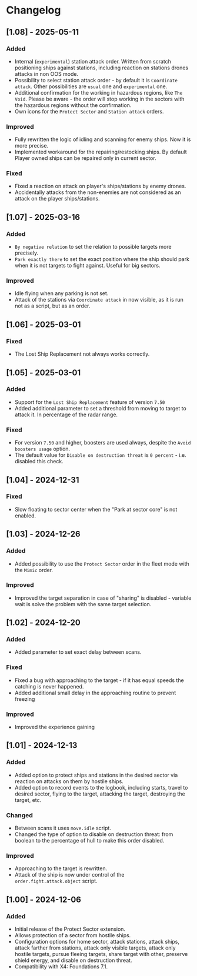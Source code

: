 # Changelog

## [1.08] - 2025-05-11

### Added

- Internal (`experimental`) station attack order. Written from scratch positioning ships against stations, including reaction on stations drones attacks in non OOS mode.
- Possibility to select station attack order - by default it is `Coordinate attack`. Other possibilities are `usual` one and `experimental` one.
- Additional confirmation for the working in hazardous regions, like `The Void`. Please be aware - the order will stop working in the sectors with the hazardous regions without the confirmation.
- Own icons for the `Protect Sector` and `Station attack` orders.

### Improved

- Fully rewritten the logic of idling and scanning for enemy ships. Now it is more precise.
- Implemented workaround for the repairing/restocking ships. By default Player owned ships can be repaired only in current sector.

### Fixed

- Fixed a reaction on attack on player's ships/stations by enemy drones.
- Accidentally attacks from the non-enemies are not considered as an attack on the player ships/stations.

## [1.07] - 2025-03-16

### Added

- `By negative relation` to set the relation to possible targets more precisely.
- `Park exactly there` to set the exact position where the ship should park when it is not targets to fight against. Useful for big sectors.

### Improved

- Idle flying when any parking is not set.
- Attack of the stations via `Coordinate attack` in now visible, as it is run not as a script, but as an order.

## [1.06] - 2025-03-01

### Fixed

- The Lost Ship Replacement not always works correctly.

## [1.05] - 2025-03-01

### Added

- Support for the `Lost Ship Replacement` feature of version `7.50`
- Added additional parameter to set a threshold from moving to target to attack it. In percentage of the radar range.

### Fixed

- For version `7.50` and higher, boosters are used always, despite the `Avoid boosters usage` option.
- The default value for `Disable on destruction threat` is `0 percent` - i.e. disabled this check.

## [1.04] - 2024-12-31

### Fixed

- Slow floating to sector center when the "Park at sector core" is not enabled.

## [1.03] - 2024-12-26

### Added

- Added possibility to use the `Protect Sector` order in the fleet mode with the `Mimic` order.

### Improved

- Improved the target separation in case of  "sharing" is disabled - variable wait is solve the problem with the same target selection.

## [1.02] - 2024-12-20

### Added

- Added parameter to set exact delay between scans.

### Fixed

- Fixed a bug with approaching to the target - if it has equal speeds the catching is never happened.
- Added additional small delay in the approaching routine to prevent freezing

### Improved

- Improved the experience gaining

## [1.01] - 2024-12-13

### Added

- Added option to protect ships and stations in the desired sector via reaction on attacks on them by hostile ships.
- Added option to record events to the logbook, including starts, travel to desired sector, flying to the target, attacking the target, destroying the target, etc.

### Changed

- Between scans it uses `move.idle` script.
- Changed the type of option to disable on destruction threat: from boolean to the percentage of hull to make this order disabled.

### Improved

- Approaching to the target is rewritten.
- Attack of the ship is now under control of the `order.fight.attack.object` script.

## [1.00] - 2024-12-06

### Added

- Initial release of the Protect Sector extension.
- Allows protection of a sector from hostile ships.
- Configuration options for home sector, attack stations, attack ships, attack farther from stations, attack only visible targets, attack only hostile targets, pursue fleeing targets, share target with other, preserve shield energy, and disable on destruction threat.
- Compatibility with X4: Foundations 7.1.
